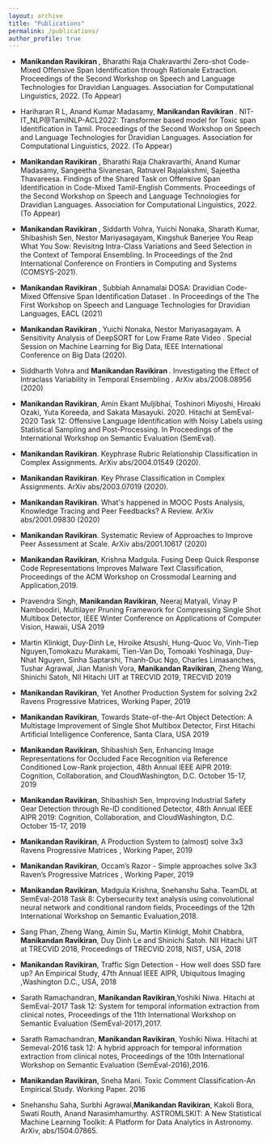 ```yaml
---
layout: archive
title: "Publications"
permalink: /publications/
author_profile: true
---
```


*  <b> Manikandan Ravikiran </b>, Bharathi Raja Chakravarthi <a href="" style="text-decoration: none;">Zero-shot Code-Mixed Offensive Span Identification through Rationale
Extraction</a>. Proceedings of the Second Workshop on Speech and Language Technologies for Dravidian Languages. Association for Computational Linguistics, 2022. (To Appear)

* Hariharan R L, Anand Kumar Madasamy, <b> Manikandan Ravikiran </b>. <a href="" style="text-decoration: none;">NIT-IT_NLP@TamilNLP-ACL2022: Transformer based model for Toxic span Identification in Tamil</a>. Proceedings of the Second Workshop on Speech and Language Technologies for Dravidian Languages. Association for Computational Linguistics, 2022. (To Appear)

* <b> Manikandan Ravikiran </b>, Bharathi Raja Chakravarthi, Anand Kumar Madasamy, Sangeetha Sivanesan, Ratnavel Rajalakshmi, Sajeetha Thavareesa. <a href="" style="text-decoration: none;">Findings of the Shared Task on Offensive Span Identification in Code-Mixed Tamil-English Comments</a>. Proceedings of the Second Workshop on Speech and Language Technologies for Dravidian Languages. Association for Computational Linguistics, 2022. (To Appear)

* <b> Manikandan Ravikiran </b>, Siddarth Vohra, Yuichi Nonaka, Sharath Kumar, Shibashish Sen, Nestor Mariyasagayam, Kingshuk Banerjee <a href="" style="text-decoration: none;"> You Reap What You Sow: Revisitng Intra-Class Variations and Seed Selection in the Context of Temporal Ensembling</a>. In Proceedings of the 2nd International Conference on Frontiers in Computing and Systems (COMSYS-2021).

* <b> Manikandan Ravikiran </b>, Subbiah Annamalai <a href="https://www.aclweb.org/anthology/2021.dravidianlangtech-1.2.pdf" style="text-decoration: none;"> DOSA: Dravidian Code-Mixed Offensive Span Identification Dataset </a>. In Proceedings of the The First Workshop on Speech and Language Technologies for Dravidian Languages, EACL (2021)

* <b> Manikandan Ravikiran </b>, Yuichi Nonaka, Nestor Mariyasagayam. <a href="https://ieeexplore.ieee.org/document/9378112/" style="text-decoration: none;"> A Sensitivity Analysis of DeepSORT for Low Frame Rate Video </a>. Special Session on Machine Learning for Big Data, IEEE International Conference on Big Data (2020).

* Siddharth  Vohra and <b> Manikandan Ravikiran </b>. <a href="https://arxiv.org/pdf/2008.08956.pdf" style="text-decoration: none;"> Investigating the Effect of Intraclass Variability in Temporal Ensembling </a>. ArXiv abs/2008.08956 (2020)

* <b>Manikandan Ravikiran</b>, Amin Ekant Muljibhai, Toshinori Miyoshi, Hiroaki Ozaki, Yuta Koreeda, and Sakata Masayuki. 2020. <a href="https://arxiv.org/pdf/2006.07235.pdf" style="text-decoration: none;">Hitachi at SemEval-2020 Task 12: Offensive Language Identification with Noisy Labels using Statistical Sampling and Post-Processing</a>. In Proceedings of the International Workshop on Semantic Evaluation (SemEval).

* <b>Manikandan Ravikiran</b>. <a href="http://arxiv.org/abs/2004.01549" style="text-decoration: none;"> Keyphrase Rubric Relationship Classification in Complex Assignments</a>. ArXiv abs/2004.01549 (2020).

* <b>Manikandan Ravikiran</b>. <a href="https://arxiv.org/abs/2003.07019" style="text-decoration: none;"> Key Phrase Classification in Complex Assignments</a>. ArXiv abs/2003.07019 (2020).

* <b>Manikandan Ravikiran</b>. <a href="https://arxiv.org/abs/2001.09830" style="text-decoration: none;">What's happened in MOOC Posts Analysis, Knowledge Tracing and Peer Feedbacks? A Review</a>. ArXiv abs/2001.09830 (2020)

* <b>Manikandan Ravikiran</b>. <a href="https://arxiv.org/abs/2001.10617" style="text-decoration: none;">Systematic Review of Approaches to Improve Peer Assessment at Scale</a>. ArXiv abs/2001.10617 (2020)

* <b>Manikandan Ravikiran</b>, Krishna Madgula. <a href="https://dl.acm.org/doi/10.1145/3326459.3329166" style="text-decoration: none;">Fusing Deep Quick Response Code Representations Improves Malware Text Classification</a>, Proceedings of the ACM Workshop on Crossmodal Learning and Application,2019.

* Pravendra Singh, <b>Manikandan Ravikiran</b>, Neeraj Matyali, Vinay P Namboodiri, <a href="https://arxiv.org/abs/1811.08342" style="text-decoration: none;">Multilayer Pruning Framework for Compressing Single Shot Multibox Detector</a>, IEEE Winter Conference on Applications of Computer Vision, Hawaii, USA 2019

* Martin Klinkigt, Duy-Dinh Le, Hiroike Atsushi, Hung-Quoc Vo, Vinh-Tiep Nguyen,Tomokazu Murakami, Tien-Van Do, Tomoaki Yoshinaga, Duy-Nhat Nguyen, Sinha Saptarshi, Thanh-Duc Ngo, Charles Limasanches, Tushar Agrawal, Jian Manish Vora,
<b>Manikandan Ravikiran</b>, Zheng Wang, Shinichi Satoh, <a href="https://www-nlpir.nist.gov/projects/tvpubs/tv19.papers/nii_hitachi_uit.pdf" style="text-decoration: none;"> NII Hitachi UIT at TRECVID 2019</a>, TRECVID 2019

* <b>Manikandan Ravikiran</b>, <a href="https://manikandan-ravikiran.github.io/files/2x2rpm1.pdf" style="text-decoration: none;">Yet Another Production System for solving 2x2 Ravens Progressive Matrices</a>, Working Paper, 2019

* <b>Manikandan Ravikiran</b>, <a href="https://manikandan-ravikiran.github.io/files/AIconf_ssd.pdf" style="text-decoration: none;">Towards State-of-the-Art Object Detection: A Multistage Improvement of Single Shot Multibox Detector</a>, First Hitachi Artificial Intelligence Conference, Santa Clara, USA 2019

* <b>Manikandan Ravikiran</b>, Shibashish Sen, <a href="https://manikandan-ravikiran.github.io/files/RCLP.pdf" style="text-decoration: none;">Enhancing Image Representations for Occluded Face Recognition via Reference Conditioned Low-Rank projection</a>, 48th Annual IEEE AIPR 2019: Cognition, Collaboration, and CloudWashington, D.C. October 15-17, 2019

* <b>Manikandan Ravikiran</b>, Shibashish Sen, <a href="https://manikandan-ravikiran.github.io/files/workersafety.pdf" style="text-decoration: none;">Improving Industrial Safety Gear Detection through Re-ID conditioned Detector</a>, 48th Annual IEEE AIPR 2019: Cognition, Collaboration, and CloudWashington, D.C. October 15-17, 2019

* <b>Manikandan Ravikiran</b>, <a href="https://manikandan-ravikiran.github.io/files/3x3rpm1.pdf" style="text-decoration: none;"> A Production System to (almost) solve 3x3 Ravens Progressive Matrices </a>, Working Paper, 2019

* <b>Manikandan Ravikiran</b>, <a href="https://manikandan-ravikiran.github.io/files/3x3rpm2.pdf" style="text-decoration: none;"> Occam’s Razor - Simple
approaches solve 3x3 Raven’s Progressive Matrices </a>, Working Paper, 2019

* <b>Manikandan Ravikiran</b>, Madgula Krishna, Snehanshu Saha. <a href="https://www.aclweb.org/anthology/S18-1140/" style="text-decoration: none;">TeamDL at SemEval-2018 Task 8: Cybersecurity text analysis using convolutional neural network and conditional random fields</a>, Proceedings of the 12th International Workshop on Semantic Evaluation,2018.

* Sang Phan, Zheng Wang, Aimin Su, Martin Klinkigt, Mohit Chabbra, <b>Manikandan Ravikiran</b>, Duy Dinh Le and Shinichi Satoh. <a href="https://www-nlpir.nist.gov/projects/tvpubs/tv18.papers/nii_uit_hitachi.pdf" style="text-decoration: none;">NII Hitachi UIT at TRECVID 2018</a>, Proceedings of TRECVID 2018, NIST, USA, 2018

* <b>Manikandan Ravikiran</b>, <a href="https://ieeexplore.ieee.org/document/8707409" style="text-decoration: none;">Traffic Sign Detection - How well does SSD fare up? An Empirical Study</a>, 47th Annual IEEE AIPR, Ubiquitous Imaging ,Washington D.C., USA, 2018

* Sarath Ramachandran, <b>Manikandan Ravikiran</b>,Yoshiki Niwa. <a href="https://www.aclweb.org/anthology/S17-2176/" style="text-decoration: none;">Hitachi at SemEval-2017 Task 12: System for temporal information extraction from clinical notes</a>, Proceedings of the 11th International Workshop on Semantic Evaluation (SemEval-2017),2017.

* Sarath Ramachandran, <b>Manikandan Ravikiran</b>, Yoshiki Niwa. <a href="https://www.aclweb.org/anthology/S16-1191/" style="text-decoration: none;">Hitachi at Semeval-2016 task 12: A hybrid approach for temporal information extraction from clinical notes</a>, Proceedings of the 10th International Workshop on Semantic Evaluation (SemEval-2016),2016.

* <b>Manikandan Ravikiran</b>, Sneha Mani. <a href="" style="text-decoration: none;">Toxic Comment Classification-An Empirical Study</a>. Working Paper. 2016

* Snehanshu Saha, Surbhi Agrawal,<b>Manikandan Ravikiran</b>, Kakoli Bora, Swati Routh, Anand Narasimhamurthy. <a href="https://arxiv.org/abs/1504.07865" style="text-decoration: none;">ASTROMLSKIT: A New Statistical Machine Learning Toolkit: A Platform for Data Analytics in Astronomy</a>. ArXiv, abs/1504.07865.
